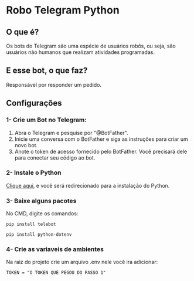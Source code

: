 # Robo Telegram Python 

## O que é?
Os bots do Telegram são uma espécie de usuários robôs, ou seja, são usuários não humanos que realizam atividades programadas.

## E esse bot, o que faz? 
Responsável por responder um pedido.

## Configurações

### 1- Crie um Bot no Telegram:

1. Abra o Telegram e pesquise por "@BotFather".
2. Inicie uma conversa com o BotFather e siga as instruções para criar um novo bot.
3. Anote o token de acesso fornecido pelo BotFather. Você precisará dele para conectar seu código ao bot.

### 2- Instale o Python

[Clique aqui](https://www.python.org/downloads/), e você será redirecionado para a instalação do Python.

### 3- Baixe alguns pacotes

No CMD, digite os comandos:
```
pip install telebot
```
```
pip install python-dotenv
```

### 4- Crie as variaveis de ambientes

Na raiz do projeto crie um arquivo .env
nele você ira adicionar:
```
TOKEN = "O TOKEN QUE PEGOU DO PASSO 1"
```

